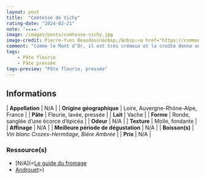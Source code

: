 ```yaml
---
layout: post
title:  "Comtesse de Vichy"
rating-date: "2024-02-21"
note: "★★★★☆"
image: /images/posts/comtesse-vichy.jpg
image-credit: Pierre-Yves Beaudouin&nbsp;/&nbsp;<a href="https://commons.wikimedia.org/wiki/File:WikiCheese_-_Comtesse_de_Vichy_06.jpg" title="Main Page">Wikimedia Commons</a>
comment: "Comme le Mont d’Or, il est très crémeux et la croûte donne un goût plus puissant, un peu boisé."
tags:
    - Pâte fleurie
    - Pâte pressée
tags-preview: "Pâte fleurie, pressée"
---
```


## Informations

| **Appellation** | N/A |
| **Origine géographique** | Loire, Auvergne-Rhône-Alpe, France |
| **Pâte** | Fleurie, lavée, pressée |
| **Lait** | Vache |
| **Forme** | Ronde, sanglée d’une écorce d’épicéa |
| **Odeur** | N/A |
| **Texture** | Molle, fondante |
| **Affinage** | N/A |
| **Meilleure période de dégustation** | N/A |
| **Boisson(s)** | *Vin blanc Crozes-Hermitage, Bière Ambrée* |
| **Prix** | N/A |

### Ressource(s)
* [N/A](<[Le guide du fromage](https://www.leguidedufromage.com/comtesse-de-vichy-io486.html)
* [Androuet](http://www.androuet.com/Comtesse-de-Vichy-1525.html)>)